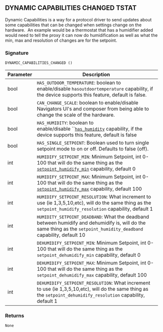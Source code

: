 ## DYNAMIC CAPABILITIES CHANGED TSTAT

Dynamic Capabilities is a way for a protocol driver to send updates about some capabilities that can be changed when settings change on the hardware.  An example would be a thermostat that has a humidifier added would need to tell the proxy it can now do humidification as well as what the min, max and resolution of changes are for the setpoint. 

### Signature

`DYNAMIC_CAPABILITIES_CHANGED ()`


| Parameter | Description |
| --- | --- |
| bool | `HAS_OUTDOOR_TEMPERATURE`: boolean to enable/disable `hasoutdoortemperature` capability, if the device supports this feature, default is false. |
| bool | `CAN_CHANGE_SCALE`: boolean to enable/disable Navigators UI's and composer from being able to change the scale of the hardware. |
| bool | `HAS_HUMIDITY`: boolean to enable/disable \`\`[`has_humidity`][1] capability, if the device supports this feature, default is false |
| bool | `HAS_SINGLE_SETPOINT`: Boolean used to turn single setpoint mode to on or off. Defaults to false (off). |
| int | `HUMIDIFY_SETPOINT_MIN`: Minimum Setpoint, int 0-100 that will do the same thing as the [`setpoint_humidify_min`][2] capability, default 0 |
| int | `HUMIDIFY_SETPOINT_MAX`: Minimum Setpoint, int 0-100 that will do the same thing as the [`setpoint_humidify_max`][3] capability, default 100 |
| int | `HUMIDIFY_SETPOINT_RESOLUTION`:  What increment to use (ie 1,3,5,10,etc), will do the same thing as the `setpoint_humidify_resolution` capability, default 1 |
| int | `HUMIDITY_SETPOINT_DEADBAND`: What the deadband between humidify and dehumidify is, will do the same thing as the `setpoint_humidity_deadband` capability, default 10 |
| int | `DEHUMIDIFY_SETPOINT_MIN`: Minimum Setpoint, int 0-100 that will do the same thing as the `setpoint_dehumidify_min` capability, default 0 |
| int | `DEHUMIDIFY_SETPOINT_MAX`: Minimum Setpoint, int 0-100 that will do the same thing as the `setpoint_dehumidify_max` capability, default 100 |
| int | `DEHUMIDIFY_SETPOINT_RESOLUTION`: What increment to use (ie 1,3,5,10,etc), will do the same thing as the `setpoint_dehumidify_resolution` capability, default 1 |


### Returns

`None`


[1]:	https://control4.github.io/docs-driverworks-proxyprotocol/#thermostat-capabilities
[2]:	https://control4.github.io/docs-driverworks-proxyprotocol/#thermostat-capabilities
[3]:	https://control4.github.io/docs-driverworks-proxyprotocol/#thermostat-capabilities
